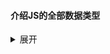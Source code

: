 #### 介绍JS的全部数据类型

<details>
    <summary>展开</summary>
    <p><b>基本数据类型：</b></p>
    <ol>
        <li>number</li>
        <li>string</li>
        <li>boolean</li>
        <li>undefined</li>
        <li>null</li>
        <li>symbol</li>
    </ol>
    <p><b>引用数据类型：</b></p>
    <ol>
        <li>Object</li>
        <li>Array</li>
        <li>Function</li>
        <li>Date</li>
        <li>RegExp</li>
        <li>JSON</li>
        <li>Math</li>
        <li>……</li>
    </ol>
    <p>说明一下：</p>
    <ul>
        <li>number包含整数、小数、NaN</li>
        <li>boolean只包含true和false</li>
        <li>引用数据类型其实都包含于object类型，如果用typeof的话，都是返回object（除了Function）</li>
        <li>null是空类型，但tyepof null返回object，但其实际行为却和object完全不同</li>


#### 基本数据类型和引用数据类型的区别？

<details>
    <summary>展开</summary>
    <ol>
        <li>基本数据类型是<b>存储在栈中的简单数据段</b>，变量存储在栈中的值就是<b>他们的实际值</b>（因为基本数据类型的大小是固定的）；<br>而引用数据类型是<b>存储在堆中的对象</b>，变量存储在栈中的值是<b>该对象在堆内存中的地址</b>（因为引用数据类型的大小是不固定的）</li>
        <li>基本数据类型的值是<b>不可变</b>的，而引用数据类型的值是<b>可变</b>的</li>
        <li>基本数据类型<b>不可以添加属性和方法</b>，引用数据类型<b>可以添加属性和方法</b></li>
        <li>基本数据类型的赋值是<b>简单赋值</b>，也就是说将赋值的变量的值复制一份放到被赋值的变量上，这两个变量是完全独立的，只是拥有相同的值而已；而引用数据类型的赋值是<b>对象引用</b>，同样也是复制一份，只是这个值是对象的内存地址，这两个变量都指向了堆内存中的同一个对象，他们中任何一个做出的改变都会反映到另一个身上</li>
        <li>基本数据类型的比较是<b>值</b>的比较，引用数据类型的比较是<b>引用</b>的比较</li>
        <li>基本数据类型是存放在<b>栈区</b>的，引用数据类型的存储需要内存的<b>栈区和堆区</b>同时完成（其实第一点已经说过了）</li>
        <li>参数传递时，基本数据类型只是<b>把值传递给参数</b>，函数内部对这个参数的修改不会对这个变量造成任何影响；而引用数据类型<b>传递的是对象在堆内存中的地址</b>，所以函数内部对这个参数的修改会体现到外部</li>
    </ol>
</details>


#### 用typeof判断数据类型，分别显示什么？

<details>
    <summary>展开</summary>
    <p>typeof返回的字符串，只有可能是 number, string, boolean, undefined, object, function, symbol 这七种</p>
    <p>
      	下面随便举几个例子：
    </p>
    <pre><code>var s='123';
var a;
// 下面就不是合法的js代码了，这里只为举例说明
typeof s === 'string'
typeof a === 'undefined' // 未赋值的变量
typeof b === 'undefined' // 未声明的变量
typeof NaN === 'number'
typeof [] === 'object'
typeof null === 'object'
typeof new Date() === 'object'
typeof new String() === 'object'
typeof new Function() === 'function'
typeof function a(){} === 'function'
typeof Symbol() === 'symbol'
typeof Array === 'function'
typeof Array.prototype === 'object'</code></pre>
</details>


#### 布尔值为false的情况？

<details>
    <summary>展开</summary>
    <ol>
        <li>undefined（但注意如果变量未被声明过，就会报错）</li>
        <li>null</li>
        <li>数字0</li>
        <li>布尔值false</li>
        <li>NaN</li>
        <li>空字符串 "" 或 ''</li>
    </ol>
</details>


#### 深拷贝和浅拷贝是什么？（有什么区别？）

<details>
    <summary>展开</summary>
    <p>
        浅拷贝：对于基本数据类型，浅拷贝是对值的复制；对于引用数据类型，浅拷贝是对对象地址的复制，当拷贝的对象发生改变时，原对象也会发生改变
    </p>
    <p>
        深拷贝：拷贝对象时，在堆中开辟新的内存区域，两个对象对应不同的地址，修改其中一个对象，不会对另一个对象造成改变
    </p>
</details>



#### 请手动实现一个深拷贝

<details>
    <summary>展开</summary>
    <ol>
        <li>法一：用JSON做一次中转，但有很多漏洞，比如值为undefined的属性、值为symbol的属性、所有方法在序列化过程中会被忽略<pre><code>function deepCopy(obj) {
    var tmp, result;
    tmp = JSON.stringify(obj);
    result = JSON.parse(tmp);
    return result;
}</code></pre></li>
        <li>法二：Array.prototype.slice，但只适用于array<pre><code>let array = [1, 2, 3];
let array1 = array.slice();
console.log(array1);</code></pre></li>
        <li>法三：Array.prototype.concat，但只适用于array<pre><code>let array = [1, 2, 3];
let array1 = [].concat(array);
console.log(array1);</code></pre></li>
        <li>法四：依次复制源对象的键/值到目标对象，但仅适用于object和array<pre><code>function deepCopy(obj) {
    var result = typeof obj.splice === 'function' ? [] : {}; //因为splice是数组独有的方法
    if (obj && typeof obj === 'object') {
        for (let key in obj) {
            if (obj[key] && typeof obj[key] === 'object') {
                result[key] = deepCopy(obj[key]); //如果对象的属性值为object的时候，递归调用deepCopy
            } else {
                result[key] = obj[key]; //如果对象的属性值不为object的时候，直接复制参数对象的每一个键/值到新对象对应的键/值中
            }
        }
        return result;
    }
    return obj; //直接返回源对象
}</code></pre></li>
    </ol>
</details>


